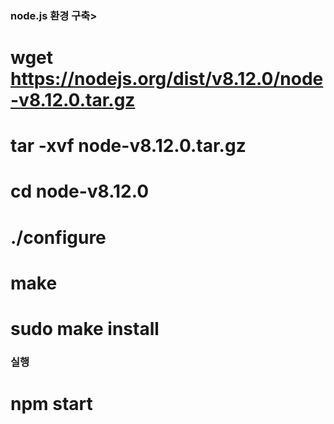


### node.js 환경 구축>  


# wget https://nodejs.org/dist/v8.12.0/node-v8.12.0.tar.gz

# tar -xvf node-v8.12.0.tar.gz

# cd node-v8.12.0

# ./configure

# make

# sudo make install


### 실행
# npm start 


